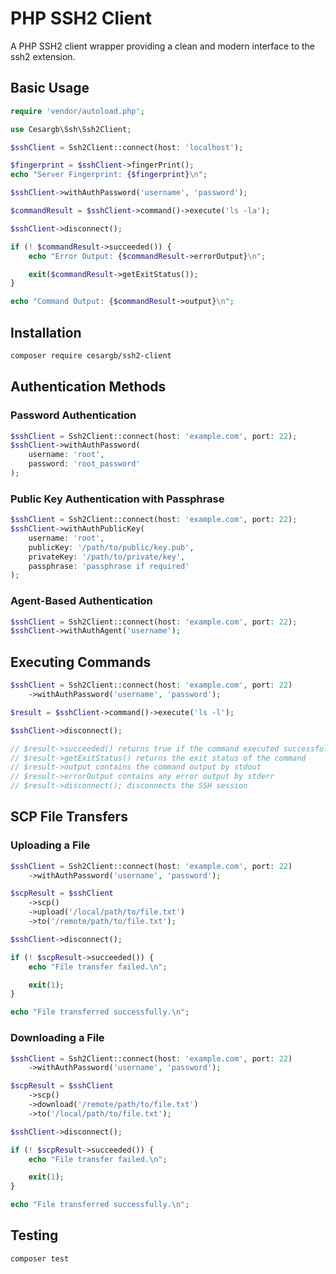 # PHP SSH2 Client

A PHP SSH2 client wrapper providing a clean and modern interface to the ssh2 extension.

## Basic Usage

``` php
require 'vendor/autoload.php';

use Cesargb\Ssh\Ssh2Client;

$sshClient = Ssh2Client::connect(host: 'localhost');

$fingerprint = $sshClient->fingerPrint();
echo "Server Fingerprint: {$fingerprint}\n";

$sshClient->withAuthPassword('username', 'password');

$commandResult = $sshClient->command()->execute('ls -la');

$sshClient->disconnect();

if (! $commandResult->succeeded()) {
    echo "Error Output: {$commandResult->errorOutput}\n";

    exit($commandResult->getExitStatus());
}

echo "Command Output: {$commandResult->output}\n";
```

## Installation

``` bash
composer require cesargb/ssh2-client
```

## Authentication Methods

### Password Authentication

``` php
$sshClient = Ssh2Client::connect(host: 'example.com', port: 22);
$sshClient->withAuthPassword(
    username: 'root',
    password: 'root_password'
);
```

### Public Key Authentication with Passphrase

``` php
$sshClient = Ssh2Client::connect(host: 'example.com', port: 22);
$sshClient->withAuthPublicKey(
    username: 'root',
    publicKey: '/path/to/public/key.pub',
    privateKey: '/path/to/private/key',
    passphrase: 'passphrase if required'
);
```

### Agent-Based Authentication

``` php
$sshClient = Ssh2Client::connect(host: 'example.com', port: 22);
$sshClient->withAuthAgent('username');
```

## Executing Commands

``` php
$sshClient = Ssh2Client::connect(host: 'example.com', port: 22)
    ->withAuthPassword('username', 'password');

$result = $sshClient->command()->execute('ls -l');

$sshClient->disconnect();

// $result->succeeded() returns true if the command executed successfully
// $result->getExitStatus() returns the exit status of the command
// $result->output contains the command output by stdout
// $result->errorOutput contains any error output by stderr
// $result->disconnect(); disconnects the SSH session
```

## SCP File Transfers

### Uploading a File

``` php
$sshClient = Ssh2Client::connect(host: 'example.com', port: 22)
    ->withAuthPassword('username', 'password');

$scpResult = $sshClient
    ->scp()
    ->upload('/local/path/to/file.txt')
    ->to('/remote/path/to/file.txt');

$sshClient->disconnect();

if (! $scpResult->succeeded()) {
    echo "File transfer failed.\n";

    exit(1);
}

echo "File transferred successfully.\n";
```

### Downloading a File

``` php
$sshClient = Ssh2Client::connect(host: 'example.com', port: 22)
    ->withAuthPassword('username', 'password');

$scpResult = $sshClient
    ->scp()
    ->download('/remote/path/to/file.txt')
    ->to('/local/path/to/file.txt');

$sshClient->disconnect();

if (! $scpResult->succeeded()) {
    echo "File transfer failed.\n";

    exit(1);
}

echo "File transferred successfully.\n";
```

## Testing

``` bash
composer test
```
